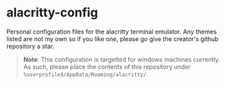 # alacritty-config
Personal configuration files for the alacritty terminal emulator. Any themes listed are not my own so if you like one, please go give the creator's github repository a star. 

> **Note**: This configuration is targetted for windows machines currently. As such, please place the contents of this repository under `%userprofile$/AppData/Roaming/alacritty/`.
